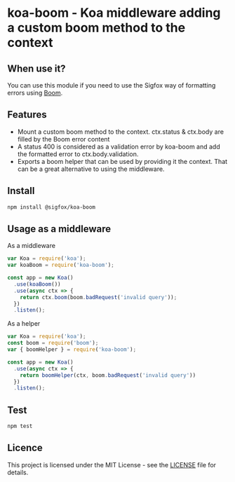 # koa-boom - Koa middleware adding a custom boom method to the context

## When use it?

You can use this module if you need to use the Sigfox way of formatting errors using [Boom](https://www.npmjs.com/package/boom).

## Features

- Mount a custom boom method to the context. ctx.status & ctx.body are filled by the Boom error content
- A status 400 is considered as a validation error by koa-boom and add the formatted error to ctx.body.validation.
- Exports a boom helper that can be used by providing it the context. That can be a great alternative to using the middleware.

## Install

```bash
npm install @sigfox/koa-boom
```

## Usage as a middleware

As a middleware
```javascript
var Koa = require('koa');
var koaBoom = require('koa-boom');

const app = new Koa()
  .use(koaBoom())
  .use(async ctx => {
    return ctx.boom(boom.badRequest('invalid query'));
  })
  .listen();
```


As a helper
```javascript
var Koa = require('koa');
const boom = require('boom');
var { boomHelper } = require('koa-boom');

const app = new Koa()
  .use(async ctx => {
    return boomHelper(ctx, boom.badRequest('invalid query'))
  })
  .listen();
```

## Test

```bash
npm test
```

## Licence

This project is licensed under the MIT License - see the [LICENSE](https://gitlab.partners.sigfox.com/sigfox/flive-app/blob/master/LICENSE) file for details.
